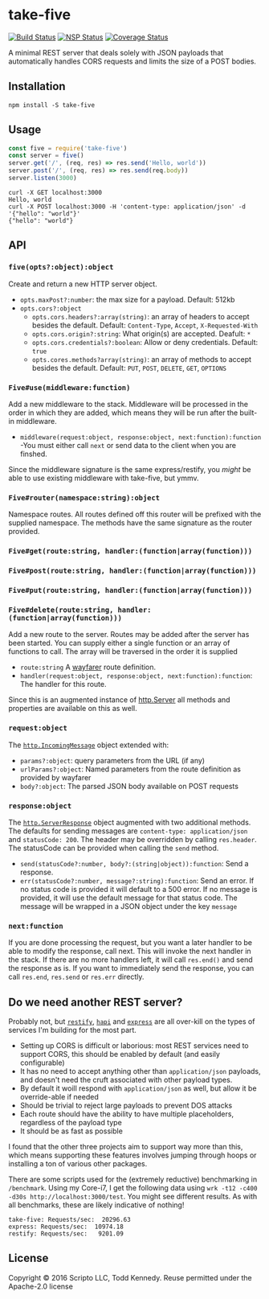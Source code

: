# take-five
[![Build Status](https://travis-ci.org/scriptoLLC/take-five.svg?branch=master)](https://travis-ci.org/scriptoLLC/take-five) [![NSP Status](https://nodesecurity.io/orgs/scriptollc/projects/24857fc4-2472-446e-ac2d-5a0f5913503d/badge)](https://nodesecurity.io/orgs/scriptollc/projects/24857fc4-2472-446e-ac2d-5a0f5913503d) [![Coverage Status](https://coveralls.io/repos/github/scriptoLLC/take-five/badge.svg?branch=master)](https://coveralls.io/github/scriptoLLC/take-five?branch=master)

A minimal REST server that deals solely with JSON payloads that automatically
handles CORS requests and limits the size of a POST bodies.

## Installation

```
npm install -S take-five
```

## Usage

```js
const five = require('take-five')
const server = five()
server.get('/', (req, res) => res.send('Hello, world'))
server.post('/', (req, res) => res.send(req.body))
server.listen(3000)
```

```
curl -X GET localhost:3000
Hello, world
curl -X POST localhost:3000 -H 'content-type: application/json' -d '{"hello": "world"}'
{"hello": "world"}
```

## API

### `five(opts?:object):object`
Create and return a new HTTP server object.

* `opts.maxPost?:number`: the max size for a payload. Default: 512kb
* `opts.cors?:object`
    * `opts.cors.headers?:array(string)`: an array of headers to accept besides the default. Default: `Content-Type`, `Accept`, `X-Requested-With`
    * `opts.cors.origin?:string`: What origin(s) are accepted. Deafult: `*`
    * `opts.cors.credentials?:boolean`: Allow or deny credentials. Default: `true`
    * `opts.cores.methods?array(string)`: an array of methods to accept besides the default. Default: `PUT`, `POST`, `DELETE`, `GET`, `OPTIONS`

### `Five#use(middleware:function)`
Add a new middleware to the stack.  Middleware will be processed in the order in
which they are added, which means they will be run after the built-in middleware.

* `middleware(request:object, response:object, next:function):function` -You must either call `next` or send data to the client when you are finshed.

Since the middleware signature is the same express/restify, you *might* be able to use existing middleware with take-five, but ymmv.

### `Five#router(namespace:string):object`
Namespace routes. All routes defined off this router will be prefixed with the supplied
namespace.  The methods have the same signature as the router provided.

### `Five#get(route:string, handler:(function|array(function)))`
### `Five#post(route:string, handler:(function|array(function)))`
### `Five#put(route:string, handler:(function|array(function)))`
### `Five#delete(route:string, handler:(function|array(function)))`
Add a new route to the server. Routes may be added after the server has been
started. You can supply either a single function or an array of functions to call.
The array will be traversed in the order it is supplied

* `route:string` A [wayfarer](https://github.com/yoshuawuyts/wayfarer) route definition.
* `handler(request:object, response:object, next:function):function`: The handler for this route.

Since this is an augmented instance of [http.Server](https://nodejs.org/api/http.html#http_class_http_server)
all methods and properties are available on this as well.

### `request:object`
The [`http.IncomingMessage`](https://nodejs.org/api/http.html#http_class_http_incomingmessage)
object extended with:

* `params?:object`: query parameters from the URL (if any)
* `urlParams?:object`: Named parameters from the route definition as provided by wayfarer
* `body?:object`: The parsed JSON body available on POST requests

### `response:object`
The [`http.ServerResponse`](https://nodejs.org/api/http.html#http_class_http_serverresponse)
object augmented with two additional methods. The defaults for sending messages are
`content-type: application/json` and `statusCode: 200`.  The header may be overridden by
calling `res.header`. The statusCode can be provided when calling the `send` method.

* `send(statusCode?:number, body?:(string|object)):function`: Send a response.
* `err(statusCode?:number, message?:string):function`: Send an error. If no status code is provided it will default to a 500 error.  If no message is provided, it will use the default message for that status code. The message will be wrapped in a JSON object under the key `message`

### `next:function`
If you are done processing the request, but you want a later handler to be able to modify the response, call next.  This will invoke the next handler in the stack. If there are no more handlers left, it will call `res.end()` and send the response as is.  If you want to immediately send the response, you can call `res.end`, `res.send` or `res.err` directly.


## Do we need another REST server?
Probably not, but [`restify`](http://restify.com), [`hapi`](http://hapijs.com) and [`express`](http://expressjs.com) are all over-kill on the types of services I'm building for the most part.
* Setting up CORS is difficult or laborious: most REST services need to support CORS, this should be enabled by default (and easily configurable)
* It has no need to accept anything other than `application/json` payloads, and doesn't need the cruft associated with other payload types.
* By default it woill respond with `application/json` as well, but allow it be override-able if needed
* Should be trivial to reject large payloads to prevent DOS attacks
* Each route should have the ability to have multiple placeholders, regardless of the payload type
* It should be as fast as possible

I found that the other three projects aim to support way more than this, which means supporting these features involves jumping through hoops or installing a ton of
various other packages.

There are some scripts used for the (extremely reductive) benchmarking in `/benchmark`. Using my Core-i7, I get the following data using `wrk -t12 -c400 -d30s http://localhost:3000/test`. You might see different results. As with all benchmarks, these are likely indicative of nothing!

```
take-five: Requests/sec:  20296.63
express: Requests/sec:  10974.18
restify: Requests/sec:   9201.09
```

## License
Copyright © 2016 Scripto LLC, Todd Kennedy. Reuse permitted under the Apache-2.0 license
